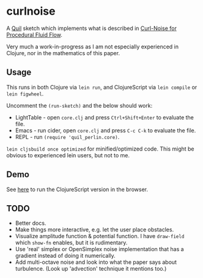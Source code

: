 # curlnoise

A [Quil](http://www.quil.info/) sketch which implements what is
described in [Curl-Noise for Procedural Fluid
Flow](https://www.cs.ubc.ca/~rbridson/docs/bridson-siggraph2007-curlnoise.pdf).

Very much a work-in-progress as I am not especially experienced in
Clojure, nor in the mathematics of this paper.

## Usage

This runs in both Clojure via `lein run`, and ClojureScript via `lein
compile` or `lein figwheel`.

Uncomment the `(run-sketch)` and the below should work:

- LightTable - open `core.clj` and press `Ctrl+Shift+Enter` to evaluate the file.
- Emacs - run cider, open `core.clj` and press `C-c C-k` to evaluate the file.
- REPL - run `(require 'quil_perlin.core)`.

`lein cljsbuild once optimized` for minified/optimized code.  This
might be obvious to experienced lein users, but not to me.

## Demo

See
[here](http://htmlpreview.github.io/?https://github.com/Hodapp87/curlnoise/blob/master/resources/public/index.html)
to run the ClojureScript version in the browser.

## TODO

- Better docs.
- Make things more interactive, e.g. let the user place obstacles.
- Visualize amplitude function & potential function.  I have
  `draw-field` which `show-fn` enables, but it is rudimentary.
- Use 'real' simplex or OpenSimplex noise implementation that has a
  gradient instead of doing it numerically.
- Add multi-octave noise and look into what the paper says about
  turbulence.  (Look up 'advection' technique it mentions too.)
